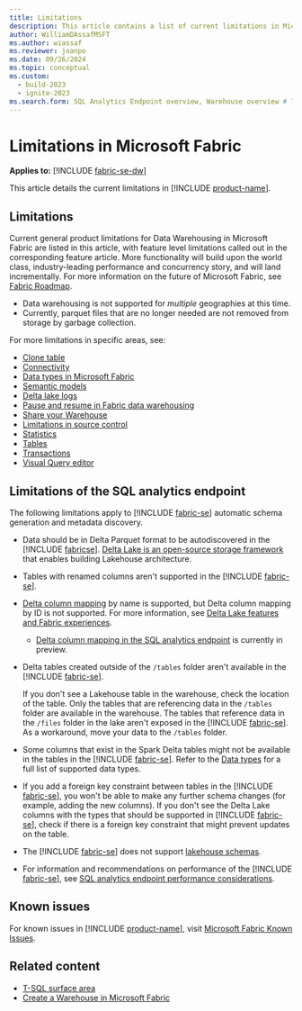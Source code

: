 ```yaml
---
title: Limitations
description: This article contains a list of current limitations in Microsoft Fabric.
author: WilliamDAssafMSFT
ms.author: wiassaf
ms.reviewer: joanpo
ms.date: 09/26/2024
ms.topic: conceptual
ms.custom:
  - build-2023
  - ignite-2023
ms.search.form: SQL Analytics Endpoint overview, Warehouse overview # This article's title should not change. If so, contact engineering.
---
```

# Limitations in Microsoft Fabric

**Applies to:** [!INCLUDE [fabric-se-dw](includes/applies-to-version/fabric-se-and-dw.md)]

This article details the current limitations in [!INCLUDE [product-name](../includes/product-name.md)].

## Limitations

Current general product limitations for Data Warehousing in Microsoft Fabric are listed in this article, with feature level limitations called out in the corresponding feature article. More functionality will build upon the world class, industry-leading performance and concurrency story, and will land incrementally. For more information on the future of Microsoft Fabric, see [Fabric Roadmap](https://blog.fabric.microsoft.com/blog/announcing-the-fabric-roadmap?ft=All).

- Data warehousing is not supported for *multiple* geographies at this time.
- Currently, parquet files that are no longer needed are not removed from storage by garbage collection.

For more limitations in specific areas, see:

- [Clone table](clone-table.md#limitations)
- [Connectivity](connectivity.md#considerations-and-limitations)
- [Data types in Microsoft Fabric](data-types.md)
- [Semantic models](semantic-models.md#limitations)
- [Delta lake logs](query-delta-lake-logs.md#limitations)
- [Pause and resume in Fabric data warehousing](pause-resume.md#considerations-and-limitations)
- [Share your Warehouse](share-warehouse-manage-permissions.md#limitations)
- [Limitations in source control](source-control.md#limitations-in-source-control)
- [Statistics](statistics.md#limitations)
- [Tables](tables.md#limitations)
- [Transactions](transactions.md#limitations)
- [Visual Query editor](visual-query-editor.md#limitations-with-visual-query-editor)

## Limitations of the SQL analytics endpoint

The following limitations apply to [!INCLUDE [fabric-se](includes/fabric-se.md)] automatic schema generation and metadata discovery.

- Data should be in Delta Parquet format to be autodiscovered in the [!INCLUDE [fabricse](includes/fabric-se.md)]. [Delta Lake is an open-source storage framework](https://delta.io/) that enables building Lakehouse architecture.

- Tables with renamed columns aren't supported in the [!INCLUDE [fabric-se](includes/fabric-se.md)].

- [Delta column mapping](https://docs.delta.io/latest/delta-column-mapping.html) by name is supported, but Delta column mapping by ID is not supported. For more information, see [Delta Lake features and Fabric experiences](../get-started/delta-lake-interoperability.md#delta-lake-features-and-fabric-experiences).
    - [Delta column mapping in the SQL analytics endpoint](https://blog.fabric.microsoft.com/blog/fabric-september-2024-monthly-update?ft=All#post-14247-_Toc177485830) is currently in preview.

- Delta tables created outside of the `/tables` folder aren't available in the [!INCLUDE [fabric-se](includes/fabric-se.md)].

   If you don't see a Lakehouse table in the warehouse, check the location of the table. Only the tables that are referencing data in the `/tables` folder are available in the warehouse. The tables that reference data in the `/files` folder in the lake aren't exposed in the [!INCLUDE [fabric-se](includes/fabric-se.md)]. As a workaround, move your data to the `/tables` folder.

- Some columns that exist in the Spark Delta tables might not be available in the tables in the [!INCLUDE [fabric-se](includes/fabric-se.md)]. Refer to the [Data types](data-types.md) for a full list of supported data types. 

- If you add a foreign key constraint between tables in the [!INCLUDE [fabric-se](includes/fabric-se.md)], you won't be able to make any further schema changes (for example, adding the new columns). If you don't see the Delta Lake columns with the types that should be supported in [!INCLUDE [fabric-se](includes/fabric-se.md)], check if there is a foreign key constraint that might prevent updates on the table. 

- The [!INCLUDE [fabric-se](includes/fabric-se.md)] does not support [lakehouse schemas](../data-engineering/lakehouse-schemas.md).

- For information and recommendations on performance of the [!INCLUDE [fabric-se](includes/fabric-se.md)], see [SQL analytics endpoint performance considerations](sql-analytics-endpoint-performance.md).

## Known issues

For known issues in [!INCLUDE [product-name](../includes/product-name.md)], visit [Microsoft Fabric Known Issues](https://support.fabric.microsoft.com/known-issues/).

## Related content

- [T-SQL surface area](tsql-surface-area.md)
- [Create a Warehouse in Microsoft Fabric](create-warehouse.md)

